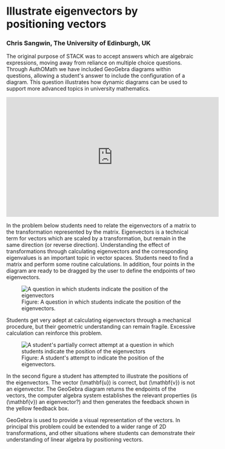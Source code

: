 # Illustrate eigenvectors by positioning vectors

### Chris Sangwin, The University of Edinburgh, UK

The original purpose of STACK was to accept answers which are algebraic expressions, moving away from reliance on multiple choice questions.  Through AuthOMath we have included GeoGebra diagrams within questions, allowing a student's answer to include the configuration of a diagram.  This question illustrates how dynamic diagrams can be used to support more advanced topics in university mathematics.

<center>
<iframe class="embed-responsive-item" width="560" height="315" src="https://www.youtube.com/embed/TlnwKcVhqEg" frameborder="0" allow="accelerometer; autoplay; encrypted-media; gyroscope; picture-in-picture" allowfullscreen></iframe>
</center>

In the problem below students need to relate the eigenvectors of a matrix to the transformation represented by the matrix.  Eigenvectors is a technical term for vectors which are scaled by a transformation, but remain in the same direction (or reverse direction). Understanding the effect of transformations through calculating eigenvectors and the corresponding eigenvalues is an important topic in vector spaces.  Students need to find a matrix and perform some routine calculations.  In addition, four points in the diagram are ready to be dragged by the user to define the endpoints of two eigenvectors.

<div class="float-right img-tall">
<figure class="figure">
<img class="figure-img img-fluid" src="../Images/LinearAlgebra-1.png" alt="A question in which students indicate the position of the eigenvectors">
<figcaption class="figure-caption">Figure: A question in which students indicate the position of the eigenvectors.</figcaption>
</figure></div>

Students get very adept at calculating eigenvectors through a mechanical procedure, but their geometric understanding can remain fragile. Excessive calculation can reinforce this problem.

<div class="float-left img-tall">
<figure class="figure">
<img class="figure-img img-fluid" src="../Images/LinearAlgebra-2.png" alt="A student's partially correct attempt at a question in which students indicate the position of the eigenvectors">
<figcaption class="figure-caption">Figure: A student's attempt to indicate the position of the eigenvectors.</figcaption>
</figure></div>

In the second figure a student has attempted to illustrate the positions of the eigenvectors.  The vector \(\mathbf{u}\) is correct, but \(\mathbf{v}\) is not an eigenvector.  The GeoGebra diagram returns the endpoints of the vectors, the computer algebra system establishes the relevant properties (is \(\mathbf{v}\) an eigenvector?) and then generates the feedback shown in the yellow feedback box.

GeoGebra is used to provide a visual representation of the vectors.  In principal this problem could be extended to a wider range of 2D transformations, and other situations where students can demonstrate their understanding of linear algebra by positioning vectors.


